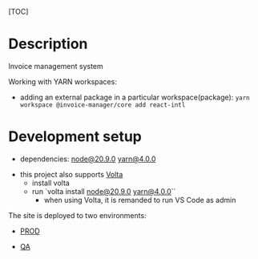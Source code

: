 [TOC]

# Description
Invoice management system

Working with YARN workspaces:

- adding an external package in a particular workspace(package):
`yarn workspace @invoice-manager/core add react-intl`

# Development setup

- dependencies: node@20.9.0 yarn@4.0.0

* this project also supports [Volta](https://docs.volta.sh/guide/getting-started)
    - install volta
    - run `volta install node@20.9.0 yarn@4.0.0``
       - when using Volta, it is remanded to run VS Code as admin

The site is deployed to two environments:

- [PROD](https://invoice-manager-florin-asavei.netlify.app)

- [QA](https://qa-invoice-manager-florin-asavei.netlify.app)
